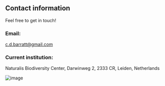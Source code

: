 ## Contact information
Feel free to get in touch!

### Email: 
c.d.barratt@gmail.com

### Current institution: 
Naturalis Biodiversity Center,
Darwinweg 2,
2333 CR, 
Leiden,
Netherlands

![image](https://cd-barratt.github.io/Naturalis_logo.png)






